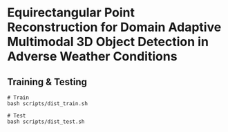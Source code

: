 # Equirectangular Point Reconstruction for Domain Adaptive Multimodal 3D Object Detection in Adverse Weather Conditions



## Training & Testing
```
# Train
bash scripts/dist_train.sh

# Test
bash scripts/dist_test.sh
